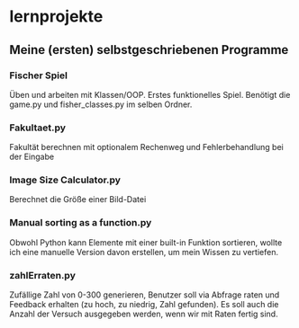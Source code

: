 # lernprojekte

## Meine (ersten) selbstgeschriebenen Programme

### Fischer Spiel

Üben und arbeiten mit Klassen/OOP. Erstes funktionelles Spiel. Benötigt die game.py und fisher_classes.py im selben Ordner.


### Fakultaet.py

Fakultät berechnen mit optionalem Rechenweg und Fehlerbehandlung bei der Eingabe


### Image Size Calculator.py

Berechnet die Größe einer Bild-Datei

### Manual sorting as a function.py

Obwohl Python kann Elemente mit einer built-in Funktion sortieren, wollte ich eine manuelle Version davon erstellen, um mein Wissen zu vertiefen.

### zahlErraten.py

Zufällige Zahl von 0-300 generieren, Benutzer soll via Abfrage raten und Feedback erhalten (zu hoch,
zu niedrig, Zahl gefunden). Es soll auch die Anzahl der Versuch ausgegeben werden, wenn wir mit Raten fertig sind.
